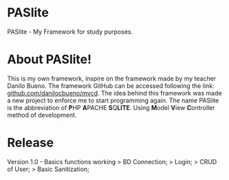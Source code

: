 # PASlite
PASlite - My Framework for study purposes.

# About PASlite!
This is my own framework, inspire on the framework made by my teacher Danilo Bueno. The framework GitHub can be accessed following the link: [github.com/danilocbueno/mvcd](https://github.com/danilocbueno/mvcd).
The idea behind this framework was made a new project to enforce me to start programming again. The name PASlite is the abbreviation of **P**HP **A**PACHE **S**Q**LITE**. Using **M**odel **V**iew **C**ontroller method of development.

# Release
Version 1.0 - Basics functions working
	> BD Connection;
	> Login;
	> CRUD of User;
	> Basic Sanitization;
